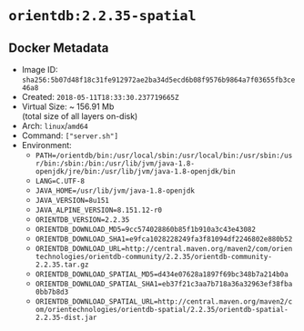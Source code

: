 # `orientdb:2.2.35-spatial`

## Docker Metadata

- Image ID: `sha256:5b07d48f18c31fe912972ae2ba34d5ecd6b08f9576b9864a7f03655fb3ce46a8`
- Created: `2018-05-11T18:33:30.237719665Z`
- Virtual Size: ~ 156.91 Mb  
  (total size of all layers on-disk)
- Arch: `linux`/`amd64`
- Command: `["server.sh"]`
- Environment:
  - `PATH=/orientdb/bin:/usr/local/sbin:/usr/local/bin:/usr/sbin:/usr/bin:/sbin:/bin:/usr/lib/jvm/java-1.8-openjdk/jre/bin:/usr/lib/jvm/java-1.8-openjdk/bin`
  - `LANG=C.UTF-8`
  - `JAVA_HOME=/usr/lib/jvm/java-1.8-openjdk`
  - `JAVA_VERSION=8u151`
  - `JAVA_ALPINE_VERSION=8.151.12-r0`
  - `ORIENTDB_VERSION=2.2.35`
  - `ORIENTDB_DOWNLOAD_MD5=9cc574028860b85f1b910a3c43e43082`
  - `ORIENTDB_DOWNLOAD_SHA1=e9fca1028228249fa3f81094df2246802e880b52`
  - `ORIENTDB_DOWNLOAD_URL=http://central.maven.org/maven2/com/orientechnologies/orientdb-community/2.2.35/orientdb-community-2.2.35.tar.gz`
  - `ORIENTDB_DOWNLOAD_SPATIAL_MD5=d434e07628a1897f69bc348b7a214b0a`
  - `ORIENTDB_DOWNLOAD_SPATIAL_SHA1=eb37f21c3aa7b718a36a32963ef38fba0bb7b8d3`
  - `ORIENTDB_DOWNLOAD_SPATIAL_URL=http://central.maven.org/maven2/com/orientechnologies/orientdb-spatial/2.2.35/orientdb-spatial-2.2.35-dist.jar`
